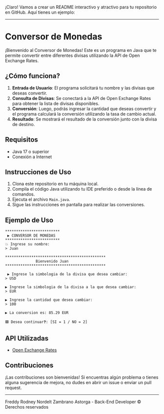 ¡Claro! Vamos a crear un README interactivo y atractivo para tu repositorio en GitHub. Aquí tienes un ejemplo:

---

# Conversor de Monedas

¡Bienvenido al Conversor de Monedas! Este es un programa en Java que te permite convertir entre diferentes divisas utilizando la API de Open Exchange Rates.

## ¿Cómo funciona?

1. **Entrada de Usuario**: El programa solicitará tu nombre y las divisas que deseas convertir.
2. **Consulta de Divisas**: Se conectará a la API de Open Exchange Rates para obtener la lista de divisas disponibles.
3. **Conversión**: Luego, podrás ingresar la cantidad que deseas convertir y el programa calculará la conversión utilizando la tasa de cambio actual.
4. **Resultado**: Se mostrará el resultado de la conversión junto con la divisa de destino.

## Requisitos

- Java 17 o superior
- Conexión a Internet

## Instrucciones de Uso

1. Clona este repositorio en tu máquina local.
2. Compila el código Java utilizando tu IDE preferido o desde la línea de comandos.
3. Ejecuta el archivo `Main.java`.
4. Sigue las instrucciones en pantalla para realizar las conversiones.

## Ejemplo de Uso

```
*************************
 ▶ CONVERSOR DE MONEDAS
*************************
💥 Ingrese su nombre:
> Juan

**********************************************
              Bienvenido Juan
**********************************************

 ▶ Ingrese la simbologia de la divisa que desea cambiar:
> USD

▶ Ingrese la simbologia de la divisa a la que desea cambiar:
> EUR

▶ Ingrese la cantidad que desea cambiar:
> 100

▶ La conversion es: 85.29 EUR

🟩 Desea continuar❓: [SI = 1 / NO = 2]

```

## API Utilizadas

- [Open Exchange Rates](https://openexchangerates.org)

## Contribuciones

¡Las contribuciones son bienvenidas! Si encuentras algún problema o tienes alguna sugerencia de mejora, no dudes en abrir un issue o enviar un pull request.

---

Freddy Rodney Nordelt Zambrano Astorga - Back-End Developer
 © Derechos reservados
